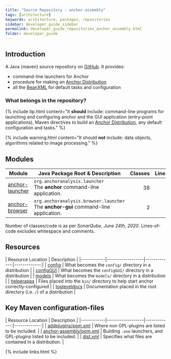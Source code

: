 ```yaml
---
title: "Source Repository - anchor-assembly"
tags: [architecture]
keywords: architecture, packages, repositories
sidebar: developer_guide_sidebar
permalink: developer_guide_repositories_anchor_assembly.html
folder: developer_guide
---
```


## Introduction

A Java (maven) source repository on [GitHub](https://github.com/anchoranalysis/anchor-assembly). It provides:

- command-line launchers for Anchor
- procedure for making an [Anchor Distribution](/developer_guide_anchor_distribution.html)
- all the [BeanXML](/user_guide_bean_xml.html) for default tasks and configuration

### What belongs in the repository?

{% include tip.html content="It **should** include: command-line programs for launching and configuring anchor and the GUI application (entry-point applications), Maven directives to build an [Anchor Distribution](/developer_guide_anchor_distribution.html), any default configuration and tasks." %}

{% include warning.html content="It should **not** include: data objects, algorithms related to image processing." %}

## Modules

| Module | Java Package Root &amp; Description  | Classes | Lines&#x2011;of&#x2011;Code |
|------------|------------------|-------------:|-------------:|
| [anchor-launcher](https://github.com/anchoranalysis/anchor-assembly/tree/master/addplugins/anchor-launcher) | `org.anchoranalysis.launcher`<br>The **anchor** command-line application. | 38 | 1,627 |
| [anchor-browser](https://github.com/anchoranalysis/anchor-assembly/tree/master/addplugins/anchor-browser) | `org.anchoranalysis.browser.launcher`<br>The **anchor-gui** command-line application. | 2 | 118 |


Number of classes/code is as per *SonarQube, June 24th, 2020*. Lines-of-code excludes whitespace and comments.

## Resources

| Resource Location | Description  |
|------------|------------------|-------------:|-------------:|
| [config](https://github.com/anchoranalysis/anchor-assembly/tree/master/anchor-assembly/src/main/resources/config) | What becomes the `config/` directory in a distribution |
| [configGUI](https://github.com/anchoranalysis/anchor-assembly/tree/master/anchor-assembly/src/main/resources/configGUI) | What becomes the `configGUI/` directory in a distribution |
| [models](https://github.com/anchoranalysis/anchor-assembly/tree/master/anchor-assembly/src/main/resources/config) | What becomes the `models/` directory in a distribution |
| [helperapps](https://github.com/anchoranalysis/anchor-assembly/tree/master/anchor-assembly/src/main/resources/helperapps) | Files placed into the `bin/` directory to help start anchor correctly-configured |
| [topleveldocs](https://github.com/anchoranalysis/anchor-assembly/tree/master/anchor-assembly/src/main/resources/topleveldocs) | Documentation placed in the root directory (i.e. `/`) of a distribution |

## Key Maven configuration-files

| Resource Location | Description  |
|------------|------------------|-------------:|-------------:|
| [addplugins/pom.xml](https://github.com/anchoranalysis/anchor-assembly/blob/master/addplugins/pom.xml) | Where non GPL-plugins are listed to be included. |
| [anchor-assembly/pom.xml](https://github.com/anchoranalysis/anchor-assembly/blob/master/anchor-assembly/pom.xml) | Building `.exe` launchers, and GPL-plugins listed to be included. |
| [dist.xml](https://github.com/anchoranalysis/anchor-assembly/blob/master/anchor-assembly/src/assembly/dist.xml) | Specifies what files are contained in a distribution. |





{% include links.html %}
